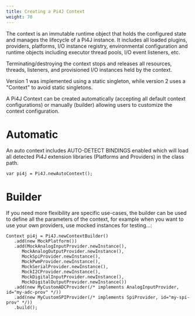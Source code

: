 ```yaml
---
title: Creating a Pi4J Context
weight: 70
---
```


The context is an immutable runtime object that holds the configured state and manages the lifecycle of a Pi4J instance. It includes all loaded plugins, providers, platforms, I/O instance registry, environmental configuration and runtime objects including executor thread pools,  I/O event listeners, etc.   

Terminating/destroying the context stops and releases all resources, threads, listeners, and provisioned I/O instances held by the context. 

Version 1 was implemented using a static singleton, while version 2 uses a "Context" to avoid static singletons. 

A Pi4J Context can be created automatically (accepting all default context configurations) or manually (builder) allowing users to customize the context configuration.

# Automatic
An auto context includes AUTO-DETECT BINDINGS enabled which will load all detected Pi4J extension libraries (Platforms and Providers) in the class path.

```
var pi4j = Pi4J.newAutoContext();
```

# Builder
If you need more flexibility are specific use-cases, the builder can be used to define all the parameters of the context, for example when you want to use your own providers, use mocked instances for testing...:

```
Context pi4j = Pi4J.newContextBuilder()
   .add(new MockPlatform())
   .add(MockAnalogInputProvider.newInstance(),
      MockAnalogOutputProvider.newInstance(),
      MockSpiProvider.newInstance(),
      MockPwmProvider.newInstance(),
      MockSerialProvider.newInstance(),
      MockI2CProvider.newInstance(),
      MockDigitalInputProvider.newInstance(),
      MockDigitalOutputProvider.newInstance())
   .add(new MyCustomADCProvider(/* implements AnalogInputProvider, id="my-adc-prov" */))
   .add(new MyCustomSPIProvider(/* implements SpiProvider, id="my-spi-prov" */))
   .build();
```

